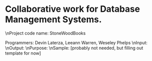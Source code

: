 # Collaborative work for Database Management Systems.
\nProject code name: StoneWoodBooks

Programmers: Devin Laterza, Leeann Warren, Weseley Phelps
\nInput:
\nOutput:
\nPurpose:
\nSample: [probably not needed, but filling out template for now]
